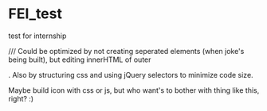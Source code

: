 # FEI_test
test for internship

///
Could be optimized by not creating seperated elements (when joke's being built), but editing innerHTML of outer <div>. 
Also by structuring css and using jQuery selectors to minimize code size.



Maybe build icon with css or js, but who want's to bother with thing like this, right? :)
